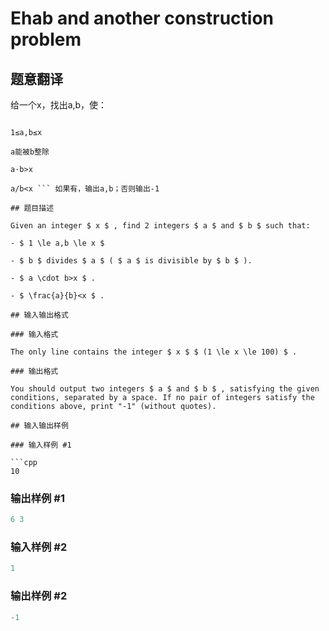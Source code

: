 # Ehab and another construction problem

## 题意翻译

给一个x，找出a,b，使：

```

1≤a,b≤x

a能被b整除

a⋅b>x

a/b<x ``` 如果有，输出a,b；否则输出-1

## 题目描述

Given an integer $ x $ , find 2 integers $ a $ and $ b $ such that:

- $ 1 \le a,b \le x $

- $ b $ divides $ a $ ( $ a $ is divisible by $ b $ ).

- $ a \cdot b>x $ .

- $ \frac{a}{b}<x $ .

## 输入输出格式

### 输入格式

The only line contains the integer $ x $ $ (1 \le x \le 100) $ .

### 输出格式

You should output two integers $ a $ and $ b $ , satisfying the given conditions, separated by a space. If no pair of integers satisfy the conditions above, print "-1" (without quotes).

## 输入输出样例

### 输入样例 #1

```cpp
10

```
### 输出样例 #1

```cpp
6 3
```


### 输入样例 #2

```cpp
1

```
### 输出样例 #2

```cpp
-1
```


